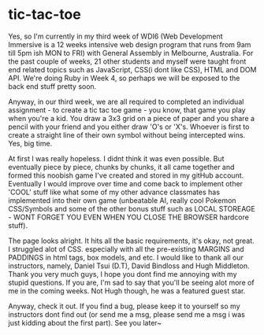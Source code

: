 # tic-tac-toe

Yes, so I'm currently in my third week of WDI6 (Web Development Immersive is a 12 weeks intensive web design program that runs from 9am till 5pm ish MON to FRI) with General Assembly in Melbourne, Australia. For the past couple of weeks, 21 other students and myself were taught front end related topics such as JavaScript, CSS(i dont like CSS), HTML and DOM API. We're doing Ruby in Week 4, so perhaps we will be exposed to the back end stuff pretty soon. 

Anyway, in our third week, we are all required to completed an individual assignment - to create a tic tac toe game - you know, that game you play when you're a kid. You draw a 3x3 grid on a piece of paper and you share a pencil with your friend and you either draw 'O's or 'X's. Whoever is first to create a straight line of their own symbol without being intercepted wins. Yes, big time. 

At first I was really hopeless. I didnt think it was even possible. But eventually piece by piece, chunks by chunks, it all came together and formed this noobish game I've created and stored in my gitHub account. Eventually I would improve over time and come back to implement other 'COOL' stuff like what some of my other advance classmates has implemented into their own game (unbeatable AI, really cool Pokemon CSS/Symbols and some of the other bonus stuff such as LOCAL STOREAGE - WONT FORGET YOU EVEN WHEN YOU CLOSE THE BROWSER hardcore stuff).

The page looks alright. It hits all the basic requirements, it's okay, not great. I struggled alot of CSS. especially with all the pre-existing MARGINS and PADDINGS in html tags, box models, and etc. I would like to thank all our instructors, namely, Daniel Tsui (D.T), David Bindloss and Hugh Middleton. Thank you very much guys, I hope you dont find me annoying with my stupid questions. If you are, I'm sad to say that you'll be seeing alot more of me in the coming weeks. Not Hugh though, he was a featured guest star. 

Anyway, check it out. If you find a bug, please keep it to yourself so my instructors dont find out (or send me a msg, please send me a msg i was just kidding about the first part). See you later~ 
